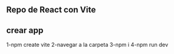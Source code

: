 ## Repo de React con Vite

## crear app
1-npm create vite
2-navegar a la carpeta
3-npm i
4-npm run dev